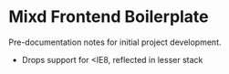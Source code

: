 Mixd Frontend Boilerplate
=========================

Pre-documentation notes for initial project development.

- Drops support for <IE8, reflected in lesser <html> stack